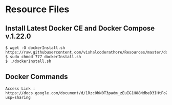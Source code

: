 # Resource Files

## Install Latest Docker CE and Docker Compose v.1.22.0

```
$ wget -O dockerInstall.sh https://raw.githubusercontent.com/vishalcoderathore/Resources/master/dockerInstall.sh
$ sudo chmod 777 dockerInstall.sh
$ ./dockerInstall.sh
```

## Docker Commands

```
Access Link : https://docs.google.com/document/d/1Rzc0hN0T3padm_zEuIG1H88NdbeD3IHtFoZ1E90bygw/edit?usp=sharing
```



